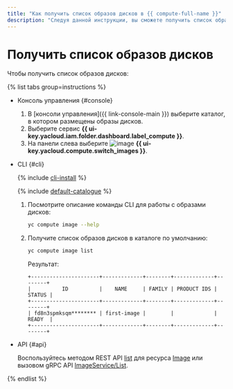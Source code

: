 ```yaml
---
title: "Как получить список образов дисков в {{ compute-full-name }}"
description: "Следуя данной инструкции, вы сможете получить список образов дисков." 
---
```


# Получить список образов дисков

Чтобы получить список образов дисков:

{% list tabs group=instructions %}

- Консоль управления {#console}
  
  1. В [консоли управления]({{ link-console-main }}) выберите каталог, в котором размещены образы дисков.
  1. Выберите сервис **{{ ui-key.yacloud.iam.folder.dashboard.label_compute }}**.
  1. На панели слева выберите ![image](../../../_assets/console-icons/layers.svg) **{{ ui-key.yacloud.compute.switch_images }}**.

- CLI {#cli}
  
  {% include [cli-install](../../../_includes/cli-install.md) %}
  
  {% include [default-catalogue](../../../_includes/default-catalogue.md) %}
  
  1. Посмотрите описание команды CLI для работы с образами дисков:
  
      ```bash
      yc compute image --help
      ```
  
  1. Получите список образов дисков в каталоге по умолчанию:
  
      ```bash
      yc compute image list
      ```

      Результат:

      ```text
      +----------------------+-------------+--------+-------------+--------+
      |          ID          |    NAME     | FAMILY | PRODUCT IDS | STATUS |
      +----------------------+-------------+--------+-------------+--------+
      | fd8n3spmksqm******** | first-image |        |             | READY  |
      +----------------------+-------------+--------+-------------+--------+
      ```
  
- API {#api}
  
  Воспользуйтесь методом REST API [list](../../api-ref/Image/list.md) для ресурса [Image](../../api-ref/Image/index.md) или вызовом gRPC API [ImageService/List](../../api-ref/grpc/image_service.md#List).
  
{% endlist %}